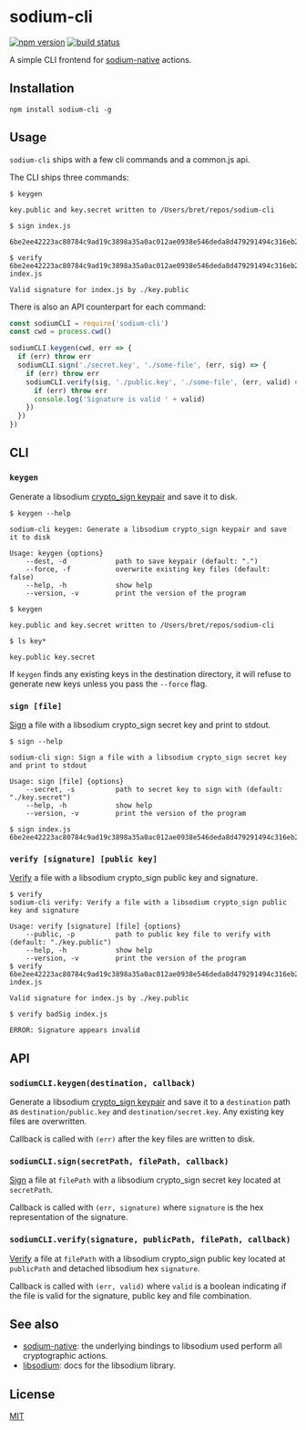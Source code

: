 # sodium-cli

[![npm version][npm-img]][npm] [![build status][travis-img]][travis]

A simple CLI frontend for [sodium-native](https://github.com/sodium-friends/sodium-native) actions.

## Installation

```console
npm install sodium-cli -g
```

## Usage

`sodium-cli` ships with a few cli commands and a common.js api.

The CLI ships three commands:

```console
$ keygen

key.public and key.secret written to /Users/bret/repos/sodium-cli

$ sign index.js

6be2ee42223ac80784c9ad19c3898a35a0ac012ae0938e546deda8d479291494c316eb2f2a3bb1dda695fbe84819de8a9ec43f356b69bd7f0cf0190b11230809

$ verify 6be2ee42223ac80784c9ad19c3898a35a0ac012ae0938e546deda8d479291494c316eb2f2a3bb1dda695fbe84819de8a9ec43f356b69bd7f0cf0190b11230809 index.js

Valid signature for index.js by ./key.public
```

There is also an API counterpart for each command:

```js
const sodiumCLI = require('sodium-cli')
const cwd = process.cwd()

sodiumCLI.keygen(cwd, err => {
  if (err) throw err
  sodiumCLI.sign('./secret.key', './some-file', (err, sig) => {
    if (err) throw err
    sodiumCLI.verify(sig, './public.key', './some-file', (err, valid) => {
      if (err) throw err
      console.log('Signature is valid ' + valid)
    })
  })
})
```

## CLI

### `keygen`

Generate a libsodium [crypto_sign keypair](https://download.libsodium.org/doc/public-key_cryptography/public-key_signatures#key-pair-generation) and save it to disk.

```console
$ keygen --help

sodium-cli keygen: Generate a libsodium crypto_sign keypair and save it to disk

Usage: keygen {options}
    --dest, -d            path to save keypair (default: ".")
    --force, -f           overwrite existing key files (default: false)
    --help, -h            show help
    --version, -v         print the version of the program

$ keygen

key.public and key.secret written to /Users/bret/repos/sodium-cli

$ ls key*

key.public key.secret
```

If `keygen` finds any existing keys in the destination directory, it will refuse to generate new keys unless you pass the `--force` flag.

### `sign [file]`

[Sign](https://libsodium.gitbook.io/doc/public-key_cryptography/public-key_signatures#detached-mode) a file with a libsodium crypto_sign secret key and print to stdout.

```console
$ sign --help

sodium-cli sign: Sign a file with a libsodium crypto_sign secret key and print to stdout

Usage: sign [file] {options}
    --secret, -s          path to secret key to sign with (default: "./key.secret")
    --help, -h            show help
    --version, -v         print the version of the program

$ sign index.js
6be2ee42223ac80784c9ad19c3898a35a0ac012ae0938e546deda8d479291494c316eb2f2a3bb1dda695fbe84819de8a9ec43f356b69bd7f0cf0190b11230809
```

### `verify [signature] [public key]`

[Verify](https://libsodium.gitbook.io/doc/public-key_cryptography/public-key_signatures#detached-mode) a file with a libsodium crypto_sign public key and signature.

```console
$ verify
sodium-cli verify: Verify a file with a libsodium crypto_sign public key and signature

Usage: verify [signature] [file] {options}
    --public, -p          path to public key file to verify with (default: "./key.public")
    --help, -h            show help
    --version, -v         print the version of the program
$ verify 6be2ee42223ac80784c9ad19c3898a35a0ac012ae0938e546deda8d479291494c316eb2f2a3bb1dda695fbe84819de8a9ec43f356b69bd7f0cf0190b11230809 index.js

Valid signature for index.js by ./key.public

$ verify badSig index.js

ERROR: Signature appears invalid
```

## API

### `sodiumCLI.keygen(destination, callback)`

Generate a libsodium [crypto_sign keypair](https://download.libsodium.org/doc/public-key_cryptography/public-key_signatures#key-pair-generation) and save it to a `destination` path as `destination/public.key` and `destination/secret.key`.  Any existing key files are overwritten.

Callback is called with `(err)` after the key files are written to disk.

### `sodiumCLI.sign(secretPath, filePath, callback)`

[Sign](https://libsodium.gitbook.io/doc/public-key_cryptography/public-key_signatures#detached-mode) a file at `filePath` with a libsodium crypto_sign secret key located at `secretPath`.

Callback is called with `(err, signature)` where `signature` is the hex representation of the signature.

### `sodiumCLI.verify(signature, publicPath, filePath, callback)`

[Verify](https://libsodium.gitbook.io/doc/public-key_cryptography/public-key_signatures#detached-mode) a file at `filePath` with a libsodium crypto_sign public key located at `publicPath` and detached  libsodium hex `signature`.

Callback is called with `(err, valid)` where `valid` is a boolean indicating if the file is valid for the signature, public key and file combination.

## See also

- [sodium-native](https://github.com/sodium-friends/sodium-native): the underlying bindings to libsodium used perform all cryptographic actions.
- [libsodium](https://download.libsodium.org/doc): docs for the libsodium library.

## License

[MIT](https://tldrlegal.com/license/mit-license)

[npm-img]: https://img.shields.io/npm/v/sodium-cli.svg
[npm]: https://npmjs.org/package/sodium-cli
[travis-img]: https://travis-ci.com/bcomnes/sodium-cli.svg?token=MHQzYeFDHxgr3Y1iiUoN&branch=master
[travis]: https://travis-ci.com/bcomnes/sodium-cli
